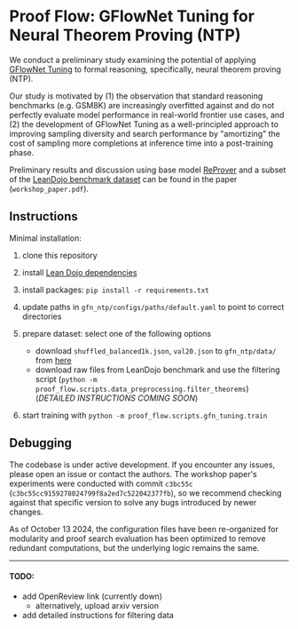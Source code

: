 # Proof Flow: GFlowNet Tuning for Neural Theorem Proving (NTP)

We conduct a preliminary study examining the potential of applying [GFlowNet Tuning](https://github.com/GFNOrg/gfn-lm-tuning) to formal reasoning, specifically, neural theorem proving (NTP). 

Our study is motivated by (1) the observation that standard reasoning benchmarks (e.g. GSM8K) are increasingly overfitted against and do not perfectly evaluate model performance in real-world frontier use cases, and (2) the development of GFlowNet Tuning as a well-principled approach to improving sampling diversity and search performance by "amortizing" the cost of sampling more completions at inference time into a post-training phase.

Preliminary results and discussion using base model [ReProver](https://github.com/lean-dojo/ReProver) and a subset of the [LeanDojo benchmark dataset](https://github.com/lean-dojo/LeanDojo) can be found in the paper (`workshop_paper.pdf`).

## Instructions
Minimal installation:
1. clone this repository
2. install [Lean Dojo dependencies](https://leandojo.readthedocs.io/en/latest/getting-started.html#requirements)
3. install packages: `pip install -r requirements.txt`
4. update paths in `gfn_ntp/configs/paths/default.yaml` to point to correct directories

5. prepare dataset: select one of the following options 
	- download `shuffled_balanced1k.json`, `val20.json` to `gfn_ntp/data/` from [here](https://drive.google.com/drive/folders/1q_g59GBik3z8SngREnCC5iclnfVEB3gk?usp=drive_link)
	- download raw files from LeanDojo benchmark and use the filtering script (`python -m proof_flow.scripts.data_preprocessing.filter_theorems`) (*DETAILED INSTRUCTIONS COMING SOON*)

6. start training with `python -m proof_flow.scripts.gfn_tuning.train`

## Debugging
The codebase is under active development. If you encounter any issues, please open an issue or contact the authors.
The workshop paper's experiments were conducted with commit `c3bc55c` (`c3bc55cc9159278024799f8a2ed7c522042377fb`), so we recommend checking against that specific version to solve any bugs introduced by newer changes.

As of October 13 2024, the configuration files have been re-organized for modularity and proof search evaluation has been optimized to remove redundant computations, but the underlying logic remains the same.

---
#### TODO: 
- add OpenReview link (currently down)
	- alternatively, upload arxiv version
- add detailed instructions for filtering data
